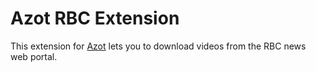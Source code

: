 # Azot RBC Extension

This extension for [Azot](https://github.com/azot-labs/azot) lets you to download videos from the RBC news web portal.
